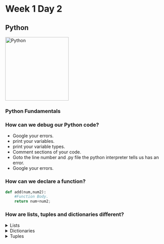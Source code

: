 # Week 1 Day 2

## Python

<img src="https://www.python.org/static/opengraph-icon-200x200.png" alt="Python" width="200px">

### Python Fundamentals

### How can we debug our Python code?

* Google your errors.
* print your variables.
* print your variable types.
* Comment sections of your code.
* Goto the line number and .py file the python interpreter tells us has an error.
* Google your errors.

### How can we declare a function?

```python
def add(num,num2):
    #Function Body.
    return num+num2;
```

### How are lists, tuples and dictionaries different?

<details>
    <summary>Lists</summary>

    Lists are like arrays in that they store
    data or multiple values as indices (numbers) as opposed to key / value pairs.

    <code>
        shoppingList = [];
        shoppingList.append("milk");
        shoppingList.append("bread");
        shoppingList.append("eggs");
    </code>
</details>


<details>
<summary>Dictionaries</summary>
Dictionaries use key / value pairs to map data or values, rather than indices (numbers).
<code>
    customer = {
        "firstName":"John",
        "lastName":"Smith",
        "city":"McLean"
        "state":"VA"
        "address":"123 Bottleneck Dr."
    };
</code>
</details>

<details>
<summary>Tuples</summary>
Tuples operate similarly to a list, except once data has been entered into it, it cannot be changed. This gives us a more secure data structure and may help reduce or prevent errors. 
<code>
    stacks = (
        "Python",
        "MEAN",
        "Java",
        "C#"
    )
</code>
</details>